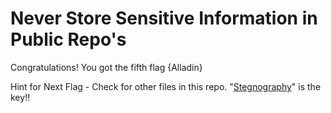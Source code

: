 # Never Store Sensitive Information in Public Repo's


Congratulations! You got the fifth flag {Alladin}

Hint for Next Flag - Check for other files in this repo. "[Stegnography](https://manytools.org/hacker-tools/steganography-encode-text-into-image/)" is the key!!



